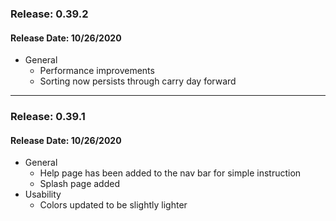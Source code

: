 ### Release: 0.39.2
#### Release Date: 10/26/2020
* General
    * Performance improvements
    * Sorting now persists through carry day forward

-----

### Release: 0.39.1
#### Release Date: 10/26/2020
* General
    * Help page has been added to the nav bar for simple instruction
    * Splash page added
* Usability
    * Colors updated to be slightly lighter
